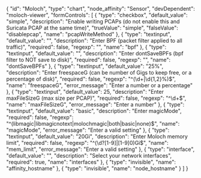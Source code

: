 {
    "id": "Moloch",
    "type": "chart",
    "node_affinity": "Sensor",
    "devDependent": "moloch-viewer",
    "formControls": [
        {
          "type": "checkbox",
          "default_value": "simple",
          "description": "Enable writing PCAPs (do not enable this and Suricata PCAP at the same time)",
          "trueValue": "simple",
          "falseValue": "disablepcap",
          "name": "pcapWriteMethod"
        },
        {
          "type": "textinput",
          "default_value": "",
          "description": "Enter BPF (packet filter applied to all traffic)",
          "required": false,
          "regexp": "",
          "name": "bpf"
        },
        {
          "type": "textinput",
          "default_value": "",
          "description": "Enter dontSaveBPFs (bpf filter to NOT save to disk)",
          "required": false,
          "regexp": "",
          "name": "dontSaveBPFs"
        },
        {
          "type": "textinput",
          "default_value": "25%",
          "description": "Enter freespaceG (can be number of Gigs to keep free, or a percentage of disk)",
          "required": false,
          "regexp": "^(\\d+|\\d{1,2}%)$",
          "name": "freespaceG",
          "error_message": "Enter a number or a percentage"
        },
        {
          "type": "textinput",
          "default_value": 25,
          "description": "Enter maxFileSizeG (max size per PCAP)",
          "required": false,
          "regexp": "^\\d+$",
          "name": "maxFileSizeG",
          "error_message": "Enter a number"
        },
        {
          "type": "textinput",
          "default_value": "basic",
          "description": "Enter magicMode",
          "required": false,
          "regexp": "^(libmagic|libmagicnotext|molochmagic|both|basic|none)$",
          "name": "magicMode",
          "error_message": "Enter a valid setting"
        },
        {
          "type": "textinput",
          "default_value": "20Gi",
          "description": "Enter Moloch memory limit",
          "required": false,
          "regexp": "^(\\d?[1-9]|[1-9]0)Gi$",
          "name": "mem_limit",
          "error_message": "Enter a valid setting"
        },
        {
          "type": "interface",
          "default_value": "",
          "description": "Select your network interfaces",
          "required": true,
          "name": "interfaces"
      },
      {
        "type": "invisible",
        "name": "affinity_hostname"
      },
      {
        "type": "invisible",
        "name": "node_hostname"
      }
    ]
}
